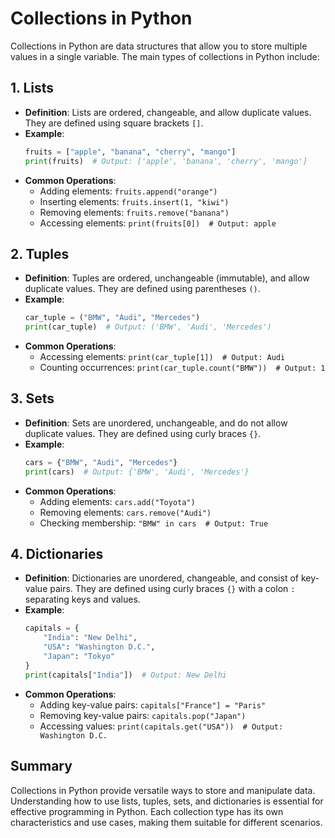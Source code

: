 # Collections in Python

Collections in Python are data structures that allow you to store multiple values in a single variable. The main types of collections in Python include:

## 1. Lists
- **Definition**: Lists are ordered, changeable, and allow duplicate values. They are defined using square brackets `[]`.
- **Example**:
  ```python
  fruits = ["apple", "banana", "cherry", "mango"]
  print(fruits)  # Output: ['apple', 'banana', 'cherry', 'mango']
  ```
- **Common Operations**:
  - Adding elements: `fruits.append("orange")`
  - Inserting elements: `fruits.insert(1, "kiwi")`
  - Removing elements: `fruits.remove("banana")`
  - Accessing elements: `print(fruits[0])  # Output: apple`

## 2. Tuples
- **Definition**: Tuples are ordered, unchangeable (immutable), and allow duplicate values. They are defined using parentheses `()`.
- **Example**:
  ```python
  car_tuple = ("BMW", "Audi", "Mercedes")
  print(car_tuple)  # Output: ('BMW', 'Audi', 'Mercedes')
  ```
- **Common Operations**:
  - Accessing elements: `print(car_tuple[1])  # Output: Audi`
  - Counting occurrences: `print(car_tuple.count("BMW"))  # Output: 1`

## 3. Sets
- **Definition**: Sets are unordered, unchangeable, and do not allow duplicate values. They are defined using curly braces `{}`.
- **Example**:
  ```python
  cars = {"BMW", "Audi", "Mercedes"}
  print(cars)  # Output: {'BMW', 'Audi', 'Mercedes'}
  ```
- **Common Operations**:
  - Adding elements: `cars.add("Toyota")`
  - Removing elements: `cars.remove("Audi")`
  - Checking membership: `"BMW" in cars  # Output: True`

## 4. Dictionaries
- **Definition**: Dictionaries are unordered, changeable, and consist of key-value pairs. They are defined using curly braces `{}` with a colon `:` separating keys and values.
- **Example**:
  ```python
  capitals = {
      "India": "New Delhi",
      "USA": "Washington D.C.",
      "Japan": "Tokyo"
  }
  print(capitals["India"])  # Output: New Delhi
  ```
- **Common Operations**:
  - Adding key-value pairs: `capitals["France"] = "Paris"`
  - Removing key-value pairs: `capitals.pop("Japan")`
  - Accessing values: `print(capitals.get("USA"))  # Output: Washington D.C.`

## Summary
Collections in Python provide versatile ways to store and manipulate data. Understanding how to use lists, tuples, sets, and dictionaries is essential for effective programming in Python. Each collection type has its own characteristics and use cases, making them suitable for different scenarios.